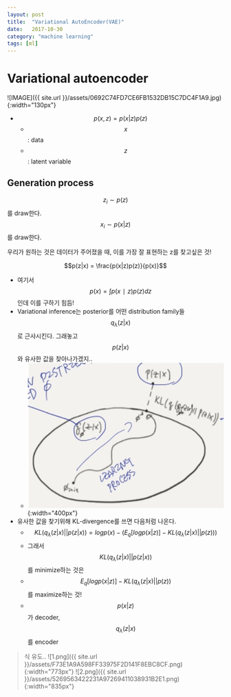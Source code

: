 ```yaml
---
layout: post
title:  "Variational AutoEncoder(VAE)"
date:   2017-10-30 
category: "machine learning"
tags: [ml]
---
```


# Variational autoencoder

![IMAGE]({{ site.url }}/assets/0692C74FD7CE6FB1532DB15C7DC4F1A9.jpg){:width="130px"}

* $$p(x, z) = p(x|z)p(z)$$
  * $$x$$: data
  * $$z$$: latent variable
## Generation process

$$z_i \sim p(z)$$를 draw한다.
$$x_i \sim p(x|z)$$를 draw한다.

우리가 원하는 것은 데이터가 주어졌을 때, 이를 가장 잘 표현하는 z를 찾고싶은 것!

$$p(z|x) = \frac{p(x|z)p(z)}{p(x)}$$

* 여기서 $$p(x)=∫p(x∣z)p(z)dz$$ 인데 이를 구하기 힘듬!
* Variational inference는 posterior를 어떤 distribution family들 $$q_\lambda(z\vert x)$$로 근사시킨다. 그래놓고 $$ p(z \vert x) $$와 유사한 값을 찾아나가겠지..
  * ![3.png](/assets/58DFD32E2D1E50EAB2B4B402596FCCF4.png){:width="400px"}
* 유사한 값을 찾기위해 KL-divergence를 쓰면 다음처럼 나온다.
  * $$KL(q_\lambda(z \vert x) \vert\vert p(z\vert x)) = logp(x)-\left ( E_q[log{p(x\vert z)}] - KL(q_\lambda(z\vert x) \vert\vert p(z)) \right )$$
  * 그래서 $$KL(q_\lambda(z\vert x) \vert\vert p(z\vert x))$$를 minimize하는 것은
  * $$E_q[log{p(x\vert z)}] - KL(q_\lambda(z\vert x) \vert\vert p(z))$$ 를 maximize하는 것!
  * $$p(x\vert z)$$가 decoder, $$q_\lambda(z\vert x)$$를 encoder
> 식 유도..
![1.png]({{ site.url }}/assets/F73E1A9A598FF33975F2D141F8EBC8CF.png){:width="773px"}
![2.png]({{ site.url }}/assets/5269563422231A97269411038931B2E1.png){:width="835px"}

